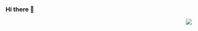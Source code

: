 ### Hi there 👋

<img align="right" src="https://github-readme-stats.vercel.app/api?username=LGNWJQ&show_icons=true&icon_color=CE1D2D&text_color=718096&bg_color=ffffff&hide_title=true" />


<!--
**LGNWJQ/LGNWJQ** is a ✨ _special_ ✨ repository because its `README.md` (this file) appears on your GitHub profile.

Here are some ideas to get you started:

- 🔭 I’m currently working on ...
- 🌱 I’m currently learning ...
- 👯 I’m looking to collaborate on ...
- 🤔 I’m looking for help with ...
- 💬 Ask me about ...
- 📫 How to reach me: ...
- 😄 Pronouns: ...
- ⚡ Fun fact: ...
-->
